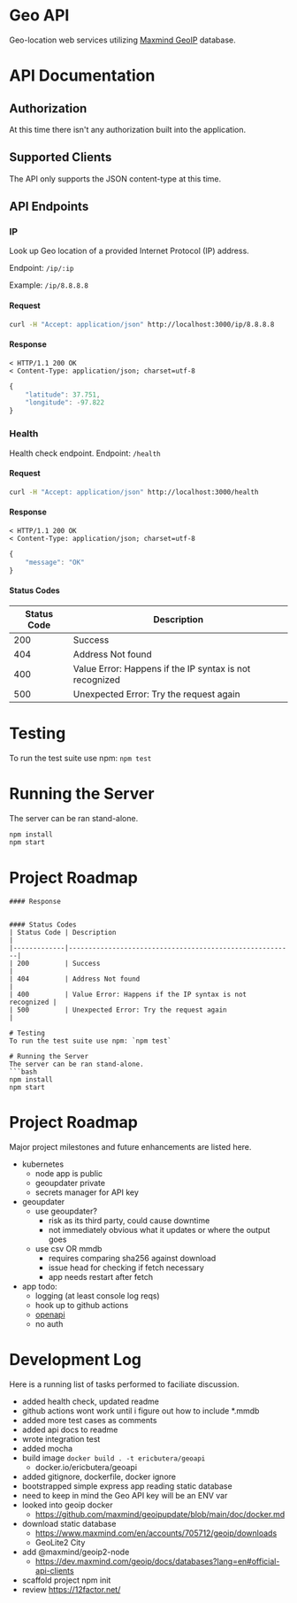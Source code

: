 # Geo API
Geo-location web services utilizing [Maxmind GeoIP](https://www.maxmind.com/) database.

# API Documentation

## Authorization
At this time there isn't any authorization built into the application.

## Supported Clients
The API only supports the JSON content-type at this time.

## API Endpoints

### IP
Look up Geo location of a provided Internet Protocol (IP) address.

Endpoint: `/ip/:ip`

Example: `/ip/8.8.8.8`

#### Request
```bash
curl -H "Accept: application/json" http://localhost:3000/ip/8.8.8.8
```

#### Response
```
< HTTP/1.1 200 OK
< Content-Type: application/json; charset=utf-8
```
```js
{
    "latitude": 37.751,
    "longitude": -97.822
}
```

### Health
Health check endpoint.
Endpoint: `/health`

#### Request
```bash
curl -H "Accept: application/json" http://localhost:3000/health
```

#### Response
```
< HTTP/1.1 200 OK
< Content-Type: application/json; charset=utf-8
```
```js
{
    "message": "OK"
}
```

#### Status Codes
| Status Code | Description                                             |
|-------------|---------------------------------------------------------|
| 200         | Success                                                 |
| 404         | Address Not found                                       |
| 400         | Value Error: Happens if the IP syntax is not recognized |
| 500         | Unexpected Error: Try the request again                 |

# Testing
To run the test suite use npm: `npm test`

# Running the Server
The server can be ran stand-alone.
```bash
npm install
npm start
```

# Project Roadmap
```
#### Response


#### Status Codes
| Status Code | Description                                             |
|-------------|---------------------------------------------------------|
| 200         | Success                                                 |
| 404         | Address Not found                                       |
| 400         | Value Error: Happens if the IP syntax is not recognized |
| 500         | Unexpected Error: Try the request again                 |

# Testing
To run the test suite use npm: `npm test`

# Running the Server
The server can be ran stand-alone.
```bash
npm install
npm start
```

# Project Roadmap
Major project milestones and future enhancements are listed here.
- kubernetes
    - node app is public
    - geoupdater private
    - secrets manager for API key
- geoupdater
    - use geoupdater?
        - risk as its third party, could cause downtime
        - not immediately obvious what it updates or where the output goes
    - use csv OR mmdb
        - requires comparing sha256 against download
        - issue head for checking if fetch necessary
        - app needs restart after fetch
- app todo:
    - logging (at least console log reqs)
    - hook up to github actions
    - [openapi](https://github.com/kogosoftwarellc/open-api/tree/master/packages/express-openapi#what-is-openapi)
    - no auth

# Development Log
Here is a running list of tasks performed to faciliate discussion.
- added health check, updated readme
- github actions wont work until i figure out how to include *.mmdb
- added more test cases as comments
- added api docs to readme
- wrote integration test
- added mocha
- build image `docker build . -t ericbutera/geoapi`
    - docker.io/ericbutera/geoapi
- added gitignore, dockerfile, docker ignore
- bootstrapped simple express app reading static database
- need to keep in mind the Geo API key will be an ENV var 
- looked into geoip docker
    - https://github.com/maxmind/geoipupdate/blob/main/doc/docker.md
- download static database
    - https://www.maxmind.com/en/accounts/705712/geoip/downloads
    - GeoLite2 City 
- add @maxmind/geoip2-node
    - https://dev.maxmind.com/geoip/docs/databases?lang=en#official-api-clients
- scaffold project npm init
- review https://12factor.net/